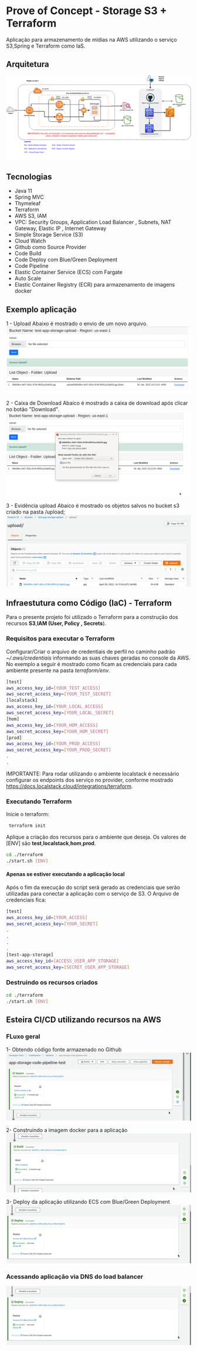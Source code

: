 # Prove of Concept - Storage S3 + Terraform
Aplicação para armazenamento de mídias na AWS utilizando o serviço S3,Spring e Terraform como IaS.


## Arquitetura 
![Imagem Upload realizado com Sucesso](https://github.com/maiconsa/app-storage-aws-s3-terrafom/blob/main/images/devops-aws/app-storage-aws-arch.png)


## Tecnologias 
- Java 11
- Spring MVC 
- Thymeleaf
- Terraform
- AWS S3, IAM
- VPC: Security Groups, Application Load Balancer , Subnets, NAT Gateway, Elastic IP , Internet Gateway
 - Simple Storage Service (S3)
 - Cloud Watch
 - Github como Source Provider
 - Code Build
 - Code Deploy com Blue/Green Deployment
 - Code Pipeline
 - Elastic Container Service (ECS) com Fargate
 - Auto Scale
 - Elastic Container Registry (ECR) para armazenamento de imagens docker


## Exemplo aplicação
	
1 - Upload
Abaixo é mostrado o envio de um novo arquivo.
![Imagem Upload realizado com Sucesso](https://github.com/maiconsa/app-storage-aws-s3-terrafom/blob/main/images/app-storage-success-upload.png)

2 - Caixa de Download
Abaico é mostrado a caixa de download após clicar no botão "Download".
![Imagem Download](https://github.com/maiconsa/app-storage-aws-s3-terrafom/blob/main/images/app-storage-download.png)

3 - Evidência upload
Abaico é mostrado os objetos salvos no bucket s3 criado na pasta /upload;
![Imagem Download](https://github.com/maiconsa/app-storage-aws-s3-terrafom/blob/main/images/objects-bucket.png)



## Infraestutura como Código (IaC) - Terraform

Para o presente projeto foi utilizado o Terraform para a construção dos recursos **S3**,**IAM (User,  Policy , Secrets**).

### Requisitos para executar o Terraform
 Configurar/Criar  o arquivo de credentiais de perfil  no caminho padrão *~/.aws/credentiais* informando as suas chaves geradas no console da AWS. No exemplo a seguir é mostrado como ficam as credenciais para cada ambiente presente na pasta *terraform/env*.

```bash
[test]
aws_access_key_id=[YOUR_TEST_ACCESS]
aws_secret_access_key=[YOUR_TEST_SECRET]
[localstack]
aws_access_key_id=[YOUR_LOCAL_ACCESS]
aws_secret_access_key=[YOUR_LOCAL_SECRET]
[hom]
aws_access_key_id=[YOUR_HOM_ACCESS]
aws_secret_access_key=[YOUR_HOM_SECRET]
[prod]
aws_access_key_id=[YOUR_PROD_ACCESS]
aws_secret_access_key=[YOUR_PROD_SECRET]
.
.

```
IMPORTANTE: Para rodar utilizando o ambiente localstack é necessário configurar os endpoints dos serviço no provider, conforme mostrado https://docs.localstack.cloud/integrations/terraform.
### Executando Terraform
 Inicie o terraform:
 
```bash
 terraform init
```
 Aplique  a criação dos recursos para o ambiente que deseja. Os valores de [ENV] são **test**,**localstack**,**hom**,**prod**.
 
```bash
cd ./terraform
./start.sh [ENV]
 ```


#### Apenas se estiver executando a aplicação local
Após o fim da execução do script será gerado as credenciais que serão utilizadas para conectar a aplicação com o serviço de S3. O Arquivo de credenciais fica: 	

```bash
[test]
aws_access_key_id=[YOUR_ACCESS]
aws_secret_access_key=[YOUR_SECRET]
.
.
.
.
[test-app-storage]
aws_access_key_id=[ACCESS_USER_APP_STORAGE]
aws_secret_access_key=[SECRET_USER_APP_STORAGE]
 ```
 
### Destruindo os recursos criados
```bash
cd ./terraform
./start.sh [ENV]
 ```


## Esteira CI/CD utilizando recursos na AWS

### FLuxo geral
1- Obtendo código fonte armazenado no Github
![Source Provider](https://github.com/maiconsa/app-storage-aws-s3-terrafom/blob/main/images/devops-aws/source-success.png)

2- Construindo a imagem docker para a aplicação 
![Source Provider](https://github.com/maiconsa/app-storage-aws-s3-terrafom/blob/main/images/devops-aws/code-build-success.png)

3- Deploy da aplicação utilizando ECS com Blue/Green Deployment
![Source Provider](https://github.com/maiconsa/app-storage-aws-s3-terrafom/blob/main/images/devops-aws/code-deploy-success.png)

### Acessando aplicação via DNS do load balancer
![Source Provider](https://github.com/maiconsa/app-storage-aws-s3-terrafom/blob/main/images/devops-aws/code-deploy-success.png)

